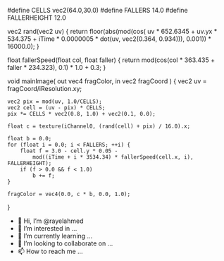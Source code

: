 #define CELLS vec2(64.0,30.0)
#define FALLERS 14.0
#define FALLERHEIGHT 12.0

vec2 rand(vec2 uv) {
    return floor(abs(mod(cos(
        uv * 652.6345 + uv.yx * 534.375 +
        iTime * 0.0000005 * dot(uv, vec2(0.364, 0.934))),
     0.001)) * 16000.0);
}

float fallerSpeed(float col, float faller) {
    return mod(cos(col * 363.435  + faller * 234.323), 0.1) * 1.0 + 0.3;
}

void mainImage( out vec4 fragColor, in vec2 fragCoord )
{
    vec2 uv = fragCoord/iResolution.xy;
    
    vec2 pix = mod(uv, 1.0/CELLS);
    vec2 cell = (uv - pix) * CELLS;
    pix *= CELLS * vec2(0.8, 1.0) + vec2(0.1, 0.0);
   
    float c = texture(iChannel0, (rand(cell) + pix) / 16.0).x;
    
    float b = 0.0;
    for (float i = 0.0; i < FALLERS; ++i) {
        float f = 3.0 - cell.y * 0.05 -
            mod((iTime + i * 3534.34) * fallerSpeed(cell.x, i), FALLERHEIGHT);
        if (f > 0.0 && f < 1.0)
            b += f;
    }
    
    fragColor = vec4(0.0, c * b, 0.0, 1.0);
}

- 👋 Hi, I’m @rayelahmed
- 👀 I’m interested in ...
- 🌱 I’m currently learning ...
- 💞️ I’m looking to collaborate on ...
- 📫 How to reach me ...

<!---
rayelahmed/rayelahmed is a ✨ special ✨ repository because its `README.md` (this file) appears on your GitHub profile.
You can click the Preview link to take a look at your changes.
--->
